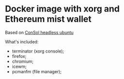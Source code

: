 Docker image with xorg and Ethereum mist wallet
===============================================

Based on [ConSol headless ubuntu](https://github.com/ConSol/docker-headless-vnc-container.git)


What's included:

- terminator (xorg console);
- firefox;
- chromium;
- icewm;
- pcmanfm (file manager);

